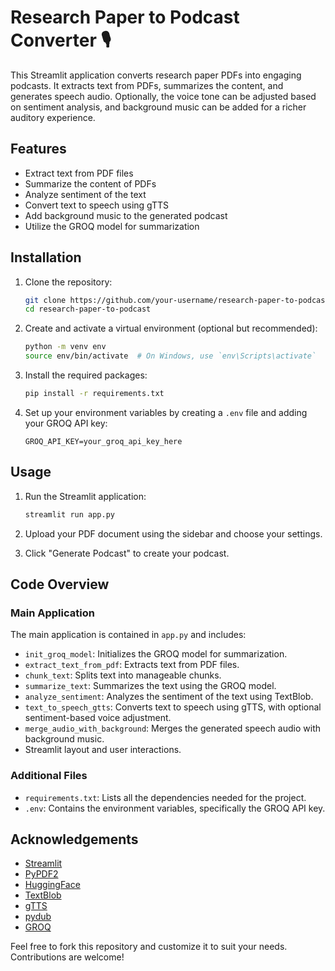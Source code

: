 # Research Paper to Podcast Converter 🎙️

This Streamlit application converts research paper PDFs into engaging podcasts. It extracts text from PDFs, summarizes the content, and generates speech audio. Optionally, the voice tone can be adjusted based on sentiment analysis, and background music can be added for a richer auditory experience.

## Features

- Extract text from PDF files
- Summarize the content of PDFs
- Analyze sentiment of the text
- Convert text to speech using gTTS
- Add background music to the generated podcast
- Utilize the GROQ model for summarization

## Installation

1. Clone the repository:

    ```bash
    git clone https://github.com/your-username/research-paper-to-podcast.git
    cd research-paper-to-podcast
    ```

2. Create and activate a virtual environment (optional but recommended):

    ```bash
    python -m venv env
    source env/bin/activate  # On Windows, use `env\Scripts\activate`
    ```

3. Install the required packages:

    ```bash
    pip install -r requirements.txt
    ```

4. Set up your environment variables by creating a `.env` file and adding your GROQ API key:

    ```env
    GROQ_API_KEY=your_groq_api_key_here
    ```

## Usage

1. Run the Streamlit application:

    ```bash
    streamlit run app.py
    ```

2. Upload your PDF document using the sidebar and choose your settings.

3. Click "Generate Podcast" to create your podcast.

## Code Overview

### Main Application

The main application is contained in `app.py` and includes:

- `init_groq_model`: Initializes the GROQ model for summarization.
- `extract_text_from_pdf`: Extracts text from PDF files.
- `chunk_text`: Splits text into manageable chunks.
- `summarize_text`: Summarizes the text using the GROQ model.
- `analyze_sentiment`: Analyzes the sentiment of the text using TextBlob.
- `text_to_speech_gtts`: Converts text to speech using gTTS, with optional sentiment-based voice adjustment.
- `merge_audio_with_background`: Merges the generated speech audio with background music.
- Streamlit layout and user interactions.

### Additional Files

- `requirements.txt`: Lists all the dependencies needed for the project.
- `.env`: Contains the environment variables, specifically the GROQ API key.

## Acknowledgements

- [Streamlit](https://streamlit.io/)
- [PyPDF2](https://pypi.org/project/PyPDF2/)
- [HuggingFace](https://huggingface.co/)
- [TextBlob](https://textblob.readthedocs.io/en/dev/)
- [gTTS](https://pypi.org/project/gTTS/)
- [pydub](https://pypi.org/project/pydub/)
- [GROQ](https://groq.com/)

Feel free to fork this repository and customize it to suit your needs. Contributions are welcome!
